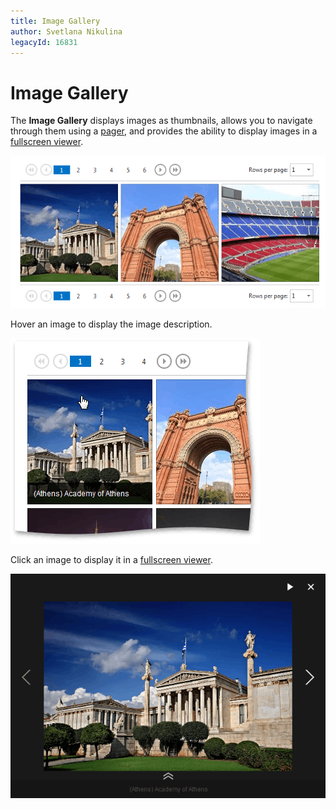 ```yaml
---
title: Image Gallery
author: Svetlana Nikulina
legacyId: 16831
---
```

# Image Gallery
The **Image Gallery** displays images as thumbnails, allows you to navigate through them using a [pager](image-gallery/image-gallery-pager.md), and provides the ability to display images in a [fullscreen viewer](image-gallery/fullscreen-viewer.md).

![ImageGallery](../images/img22781.png)

Hover an image to display the image description.

![ImageGallery_Text](../images/img22782.png)

Click an image to display it in a [fullscreen viewer](image-gallery/fullscreen-viewer.md).

![ImageGallery_Full](../images/img22783.png)